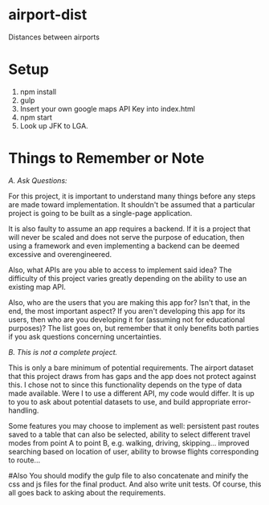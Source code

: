 # airport-dist
Distances between airports

# Setup 
1. npm install
2. gulp
3. Insert your own google maps API Key into index.html
4. npm start
5. Look up JFK to LGA.

# Things to Remember or Note
*A. Ask Questions:* 

For this project, it is important to understand many things before any steps are made toward implementation. 
It shouldn't be assumed that a particular project is going to be built as a single-page application. 

It is also faulty to assume an app requires a backend. If it is a project that will never be scaled and does not serve the purpose of education, then using a framework and even implementing a backend can be deemed 
excessive and overengineered. 

Also, what APIs are you able to access to implement said idea? The difficulty of this project varies greatly depending on the ability to use an existing map API. 

Also, who are the users that you are making this app for? Isn't that, in the end, the most important
aspect? If you aren't developing this app for its users, then who are you developing it for (assuming not for educational purposes)? The list goes on, but remember that it only benefits both parties if you ask questions
concerning uncertainties. 

*B. This is not a complete project.*

This is only a bare minimum of potential requirements. The airport dataset that this project draws from has gaps and the app does not protect against this.
I chose not to since this functionality depends on the type of data made available. Were I to use a different API, my code would differ. It is up to you to
ask about potential datasets to use, and build appropriate error-handling. 

Some features you may choose to implement as well: persistent past routes saved to a table that can also be selected, ability to select
different travel modes from point A to point B, e.g. walking, driving, skipping... improved searching based on location of user, ability to browse
flights corresponding to route...

#Also
You should modify the gulp file to also concatenate and minify the css and js files for the final product. And also write unit tests. Of course, this all
goes back to asking about the requirements. 
